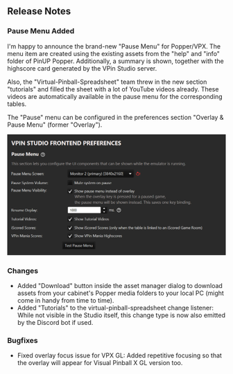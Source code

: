 ## Release Notes

### Pause Menu Added

I'm happy to announce the brand-new "Pause Menu" for Popper/VPX. The menu item are created using the existing assets from the "help" and "info" folder of PinUP Popper.
Additionally, a summary is shown, together with the highscore card generated by the VPin Studio server.



Also, the "Virtual-Pinball-Spreadsheet" team threw in the new section "tutorials" and filled the sheet with a lot of YouTube videos already.
These videos are automatically available in the pause menu for the corresponding tables.

The "Pause" menu can be configured in the preferences section "Overlay & Pause Menu" (former "Overlay").


<img src="https://raw.githubusercontent.com/syd711/vpin-studio/main/documentation/preferences/pause-menu.png" width="700" />


### Changes

- Added "Download" button inside the asset manager dialog to download assets from your cabinet's Popper media folders to your local PC (might come in handy from time to time).
- Added "Tutorials" to the virtual-pinball-spreadsheet change listener: While not visible in the Studio itself, this change type is now also emitted by the Discord bot if used.

### Bugfixes

- Fixed overlay focus issue for VPX GL: Added repetitive focusing so that the overlay will appear for Visual Pinball X GL version too. 


